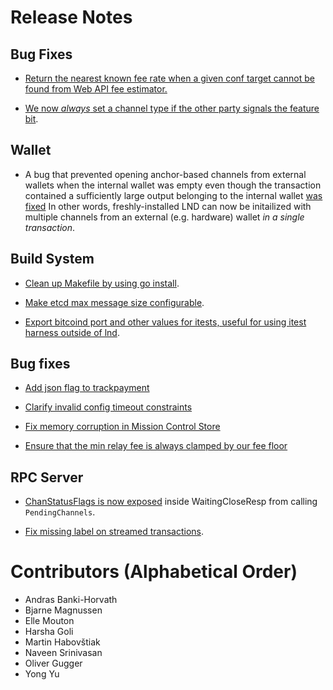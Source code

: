 # Release Notes

## Bug Fixes

* [Return the nearest known fee rate when a given conf target cannot be found
  from Web API fee estimator.](https://github.com/lightningnetwork/lnd/pull/6062)

* [We now _always_ set a channel type if the other party signals the feature
  bit](https://github.com/lightningnetwork/lnd/pull/6075).

## Wallet

* A bug that prevented opening anchor-based channels from external wallets when
  the internal wallet was empty even though the transaction contained a
  sufficiently large output belonging to the internal wallet
  [was fixed](https://github.com/lightningnetwork/lnd/pull/5539)
  In other words, freshly-installed LND can now be initailized with multiple
  channels from an external (e.g. hardware) wallet *in a single transaction*.

## Build System

* [Clean up Makefile by using go
  install](https://github.com/lightningnetwork/lnd/pull/6035).

* [Make etcd max message size
  configurable](https://github.com/lightningnetwork/lnd/pull/6049).

* [Export bitcoind port and other values for itests, useful for
  using itest harness outside of
  lnd](https://github.com/lightningnetwork/lnd/pull/6050).

## Bug fixes

* [Add json flag to
  trackpayment](https://github.com/lightningnetwork/lnd/pull/6060)
* [Clarify invalid config timeout
  constraints](https://github.com/lightningnetwork/lnd/pull/6073)

* [Fix memory corruption in Mission Control
  Store](https://github.com/lightningnetwork/lnd/pull/6068)
 
* [Ensure that the min relay fee is always clamped by our fee
  floor](https://github.com/lightningnetwork/lnd/pull/6076)

## RPC Server

* [ChanStatusFlags is now
  exposed](https://github.com/lightningnetwork/lnd/pull/5971) inside
  WaitingCloseResp from calling `PendingChannels`.

* [Fix missing label on streamed
  transactions](https://github.com/lightningnetwork/lnd/pull/5854).

# Contributors (Alphabetical Order)

* Andras Banki-Horvath
* Bjarne Magnussen
* Elle Mouton
* Harsha Goli
* Martin Habovštiak
* Naveen Srinivasan
* Oliver Gugger
* Yong Yu
